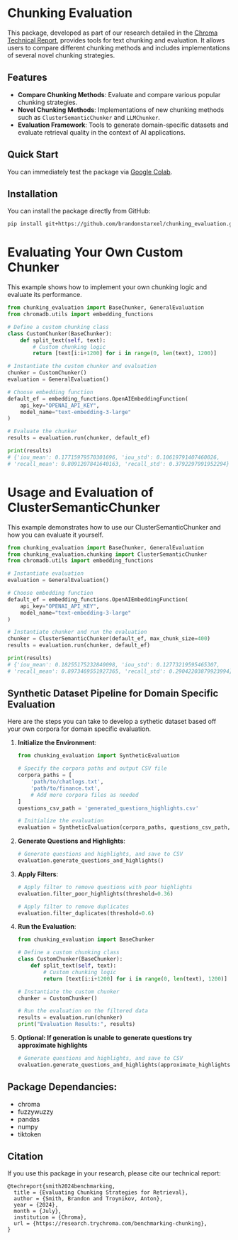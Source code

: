 # Chunking Evaluation

This package, developed as part of our research detailed in the [Chroma Technical Report](https://research.trychroma.com/benchmarking-chunking), provides tools for text chunking and evaluation. It allows users to compare different chunking methods and includes implementations of several novel chunking strategies.

## Features

- **Compare Chunking Methods**: Evaluate and compare various popular chunking strategies.
- **Novel Chunking Methods**: Implementations of new chunking methods such as `ClusterSemanticChunker` and `LLMChunker`.
- **Evaluation Framework**: Tools to generate domain-specific datasets and evaluate retrieval quality in the context of AI applications.

## Quick Start

You can immediately test the package via [Google Colab](https://colab.research.google.com/drive/1J5ALtDf0_RrswRz2fktjFVeFxe2jbXuJ?usp=sharing).

## Installation

You can install the package directly from GitHub:

```bash
pip install git+https://github.com/brandonstarxel/chunking_evaluation.git
```


# Evaluating Your Own Custom Chunker
This example shows how to implement your own chunking logic and evaluate its performance.
```python
from chunking_evaluation import BaseChunker, GeneralEvaluation
from chromadb.utils import embedding_functions

# Define a custom chunking class
class CustomChunker(BaseChunker):
    def split_text(self, text):
        # Custom chunking logic
        return [text[i:i+1200] for i in range(0, len(text), 1200)]

# Instantiate the custom chunker and evaluation
chunker = CustomChunker()
evaluation = GeneralEvaluation()

# Choose embedding function
default_ef = embedding_functions.OpenAIEmbeddingFunction(
    api_key="OPENAI_API_KEY",
    model_name="text-embedding-3-large"
)

# Evaluate the chunker
results = evaluation.run(chunker, default_ef)

print(results)
# {'iou_mean': 0.17715979570301696, 'iou_std': 0.10619791407460026, 
# 'recall_mean': 0.8091207841640163, 'recall_std': 0.3792297991952294}
```

# Usage and Evaluation of ClusterSemanticChunker
This example demonstrates how to use our ClusterSemanticChunker and how you can evaluate it yourself.
```python
from chunking_evaluation import BaseChunker, GeneralEvaluation
from chunking_evaluation.chunking import ClusterSemanticChunker
from chromadb.utils import embedding_functions

# Instantiate evaluation
evaluation = GeneralEvaluation()

# Choose embedding function
default_ef = embedding_functions.OpenAIEmbeddingFunction(
    api_key="OPENAI_API_KEY",
    model_name="text-embedding-3-large"
)

# Instantiate chunker and run the evaluation
chunker = ClusterSemanticChunker(default_ef, max_chunk_size=400)
results = evaluation.run(chunker, default_ef)

print(results)
# {'iou_mean': 0.18255175232840098, 'iou_std': 0.12773219595465307, 
# 'recall_mean': 0.8973469551927365, 'recall_std': 0.29042203879923994}
```

## Synthetic Dataset Pipeline for Domain Specific Evaluation

Here are the steps you can take to develop a sythetic dataset based off your own corpora for domain specific evaluation.

1. **Initialize the Environment**:

    ```python
    from chunking_evaluation import SyntheticEvaluation
    
    # Specify the corpora paths and output CSV file
    corpora_paths = [
        'path/to/chatlogs.txt',
        'path/to/finance.txt',
        # Add more corpora files as needed
    ]
    questions_csv_path = 'generated_questions_highlights.csv'
    
    # Initialize the evaluation
    evaluation = SyntheticEvaluation(corpora_paths, questions_csv_path, openai_api_key="OPENAI_API_KEY")
    ```

2. **Generate Questions and Highlights**:

    ```python
    # Generate questions and highlights, and save to CSV
    evaluation.generate_questions_and_highlights()
    ```

3. **Apply Filters**:

    ```python
    # Apply filter to remove questions with poor highlights
    evaluation.filter_poor_highlights(threshold=0.36)
    
    # Apply filter to remove duplicates
    evaluation.filter_duplicates(threshold=0.6)
    ```

4. **Run the Evaluation**:

    ```python
    from chunking_evaluation import BaseChunker

    # Define a custom chunking class
    class CustomChunker(BaseChunker):
        def split_text(self, text):
            # Custom chunking logic
            return [text[i:i+1200] for i in range(0, len(text), 1200)]

    # Instantiate the custom chunker
    chunker = CustomChunker()

    # Run the evaluation on the filtered data
    results = evaluation.run(chunker)
    print("Evaluation Results:", results)
    ```

2. **Optional: If generation is unable to generate questions try approximate highlights**

    ```python
    # Generate questions and highlights, and save to CSV
    evaluation.generate_questions_and_highlights(approximate_highlights=True)
    ```
## Package Dependancies:
- chroma
- fuzzywuzzy
- pandas
- numpy
- tiktoken

## Citation

If you use this package in your research, please cite our technical report:
```
@techreport{smith2024benchmarking,
  title = {Evaluating Chunking Strategies for Retrieval},
  author = {Smith, Brandon and Troynikov, Anton},
  year = {2024},
  month = {July},
  institution = {Chroma},
  url = {https://research.trychroma.com/benchmarking-chunking},
}
```